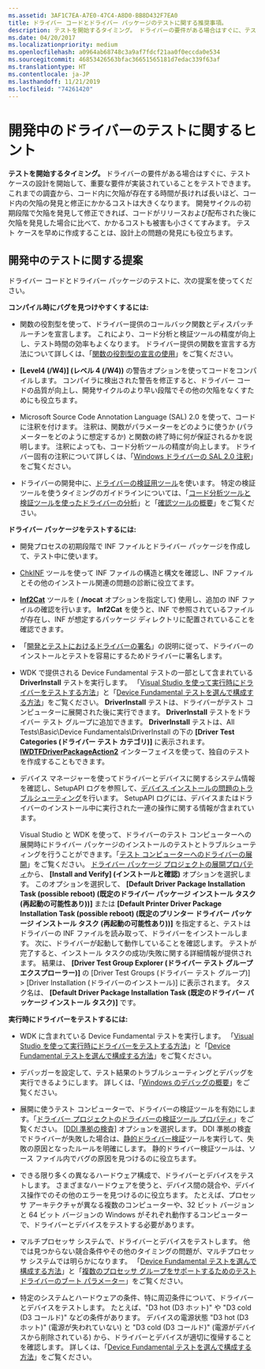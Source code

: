 ```yaml
---
ms.assetid: 3AF1C7EA-A7E0-47C4-A8D0-BB8D432F7EA0
title: ドライバー コードとドライバー パッケージのテストに関する推奨事項。
description: テストを開始するタイミング。 ドライバーの要件がある場合はすぐに、テスト ケースの設計を開始して、重要な要件が実装されていることをテストできます。
ms.date: 04/20/2017
ms.localizationpriority: medium
ms.openlocfilehash: a0964ab68748c3a9af7fdcf21aa0f0eccda0e534
ms.sourcegitcommit: 46853426563bfac36651565181d7edac339f63af
ms.translationtype: HT
ms.contentlocale: ja-JP
ms.lasthandoff: 11/21/2019
ms.locfileid: "74261420"
---
```

# <a name="tips-for-testing-drivers-during-development"></a>開発中のドライバーのテストに関するヒント

**テストを開始するタイミング。** ドライバーの要件がある場合はすぐに、テスト ケースの設計を開始して、重要な要件が実装されていることをテストできます。 これまでの調査から、コード内に欠陥が存在する時間が長ければ長いほど、コード内の欠陥の発見と修正にかかるコストは大きくなります。 開発サイクルの初期段階で欠陥を発見して修正できれば、コードがリリースおよび配布された後に欠陥を発見した場合に比べて、かかるコストも被害も小さくてすみます。 テスト ケースを早めに作成することは、設計上の問題の発見にも役立ちます。

## <a name="span-idsuggestions_for_testing_driversspanspan-idsuggestions_for_testing_driversspansuggestions-for-testing-during-development"></a><span id="suggestions_for_testing_drivers"></span><span id="SUGGESTIONS_FOR_TESTING_DRIVERS"></span>開発中のテストに関する提案


ドライバー コードとドライバー パッケージのテストに、次の提案を使ってください。

**コンパイル時にバグを見つけやすくするには:**

-   関数の役割型を使って、ドライバー提供のコールバック関数とディスパッチ ルーチンを宣言します。 これにより、コード分析と検証ツールの精度が向上し、テスト時間の効率もよくなります。 ドライバー提供の関数を宣言する方法について詳しくは、「[関数の役割型の宣言の使用](https://docs.microsoft.com/windows-hardware/drivers/devtest/using-function-role-type-declarations)」をご覧ください。

-   **[Level4 (/W4)] (レベル 4 (/W4))** の警告オプションを使ってコードをコンパイルします。 コンパイラに検出された警告を修正すると、ドライバー コードの品質が向上し、開発サイクルのより早い段階でその他の欠陥をなくすためにも役立ちます。
-   Microsoft Source Code Annotation Language (SAL) 2.0 を使って、コードに注釈を付けます。 注釈は、関数がパラメーターをどのように使うか (パラメーターをどのように想定するか) と関数の終了時に何が保証されるかを説明します。 注釈によっても、コード分析ツールの精度が向上します。 ドライバー固有の注釈について詳しくは、「[Windows ドライバーの SAL 2.0 注釈](https://docs.microsoft.com/windows-hardware/drivers/devtest/sal-2-annotations-for-windows-drivers)」をご覧ください。
-   ドライバーの開発中に、[ドライバーの検証用ツール](https://docs.microsoft.com/windows-hardware/drivers/devtest/tools-for-verifying-drivers)を使います。 特定の検証ツールを使うタイミングのガイドラインについては、「[コード分析ツールと検証ツールを使ったドライバーの分析](analyzing-driver-quality-by-using-code-analysis-tools.md)」と「[確認ツールの概要](https://docs.microsoft.com/windows-hardware/drivers/devtest/survey-of-verification-tools)」をご覧ください。

**ドライバー パッケージをテストするには:**

-   開発プロセスの初期段階で INF ファイルとドライバー パッケージを作成して、テスト中に使います。

-   [ChkINF](https://docs.microsoft.com/windows-hardware/drivers/devtest/chkinf) ツールを使って INF ファイルの構造と構文を確認し、INF ファイルとその他のインストール関連の問題の診断に役立てます。

-   [  **Inf2Cat**](https://docs.microsoft.com/windows-hardware/drivers/devtest/inf2cat) ツールを ( **/nocat** オプションを指定して) 使用し、追加の INF ファイルの確認を行います。 **Inf2Cat** を使うと、INF で参照されているファイルが存在し、INF が想定するパッケージ ディレクトリに配置されていることを確認できます。

-   「[開発とテストにおけるドライバーの署名](https://docs.microsoft.com/windows-hardware/drivers/install/signing-drivers-during-development-and-test)」の説明に従って、ドライバーのインストールとテストを容易にするためドライバーに署名します。

-   WDK で提供される Device Fundamental テストの一部として含まれている **DriverInstall** テストを実行します。 「[Visual Studio を使って実行時にドライバーをテストする方法](testing-a-driver-at-runtime.md)」と「[Device Fundamental テストを選んで構成する方法](how-to-select-and-configure-the-device-fundamental-tests.md)」をご覧ください。 **DriverInstall** テストは、ドライバーがテスト コンピューターに展開された後に実行できます。 **DriverInstall** テストをドライバー テスト グループに追加できます。 **DriverInstall** テストは、All Tests\\Basic\\Device Fundamentals\\DriverInstall の下の **[Driver Test Categories (ドライバー テスト カテゴリ)]** に表示されます。 [  **IWDTFDriverPackageAction2**](https://docs.microsoft.com/windows-hardware/drivers/ddi/wdtfdriverpackageaction/nn-wdtfdriverpackageaction-iwdtfdriverpackageaction2) インターフェイスを使って、独自のテストを作成することもできます。

-   デバイス マネージャーを使ってドライバーとデバイスに関するシステム情報を確認し、SetupAPI ログを参照して、[デバイス インストールの問題のトラブルシューティング](https://docs.microsoft.com/windows-hardware/drivers/install/troubleshooting-device-and-driver-installations)を行います。 SetupAPI ログには、デバイスまたはドライバーのインストール中に実行された一連の操作に関する情報が含まれています。

    Visual Studio と WDK を使って、ドライバーのテスト コンピューターへの展開時にドライバー パッケージのインストールのテストとトラブルシューティングを行うことができます。「[テスト コンピューターへのドライバーの展開](deploying-a-driver-to-a-test-computer.md)」をご覧ください。 [ドライバー パッケージ プロジェクトの展開プロパティ](deployment-properties-for-driver-projects.md)から、 **[Install and Verify] (インストールと確認)** オプションを選択します。 このオプションを選択して、 **[Default Driver Package Installation Task (possible reboot) (既定のドライバー パッケージ インストール タスク (再起動の可能性あり))]** または **[Default Printer Driver Package Installation Task (possible reboot) (既定のプリンター ドライバー パッケージ インストール タスク (再起動の可能性あり))]** を指定すると、テストはドライバーの INF ファイルを読み取って、ドライバーをインストールします。 次に、ドライバーが起動して動作していることを確認します。 テストが完了すると、インストール タスクの成功/失敗に関する詳細情報が提供されます。 結果は、 **[Driver Test Group Explorer (ドライバー テスト グループ エクスプローラー)]** の [Driver Test Groups (ドライバー テスト グループ)] &gt; [Driver Installation (ドライバーのインストール)] に表示されます。 タスク名は、 **[Default Driver Package Installation Task (既定のドライバー パッケージ インストール タスク)]** です。

**実行時にドライバーをテストするには:**

-   WDK に含まれている Device Fundamental テストを実行します。 「[Visual Studio を使って実行時にドライバーをテストする方法](testing-a-driver-at-runtime.md)」と「[Device Fundamental テストを選んで構成する方法](how-to-select-and-configure-the-device-fundamental-tests.md)」をご覧ください。

-   デバッガーを設定して、テスト結果のトラブルシューティングとデバッグを実行できるようにします。 詳しくは、「[Windows のデバッグの概要](https://docs.microsoft.com/windows-hardware/drivers/debugger/getting-started-with-windows-debugging)」をご覧ください。
 
-   展開に使うテスト コンピューターで、ドライバーの検証ツールを有効にします。「[ドライバー プロジェクトのドライバーの検証ツール プロパティ](driver-verifier-properties-for--driver-projects.md)」をご覧ください。 [[DDI 準拠の検査]](https://docs.microsoft.com/windows-hardware/drivers/devtest/ddi-compliance-checking) オプションを選択します。 DDI 準拠の検査でドライバーが失敗した場合は、[静的ドライバー検証](https://docs.microsoft.com/windows-hardware/drivers/devtest/static-driver-verifier)ツールを実行して、失敗の原因となったルールを明確にします。 静的ドライバー検証ツールは、ソース ファイル内でバグの原因を見つけるのに役立ちます。
-   できる限り多くの異なるハードウェア構成で、ドライバーとデバイスをテストします。 さまざまなハードウェアを使うと、デバイス間の競合や、デバイス操作でのその他のエラーを見つけるのに役立ちます。 たとえば、プロセッサ アーキテクチャが異なる複数のコンピューターや、32 ビット バージョンと 64 ビット バージョンの Windows がそれぞれ動作するコンピューターで、ドライバーとデバイスをテストする必要があります。

-   マルチプロセッサ システムで、ドライバーとデバイスをテストします。 他では見つからない競合条件やその他のタイミングの問題が、マルチプロセッサ システムでは明らかになります。 「[Device Fundamental テストを選んで構成する方法](how-to-select-and-configure-the-device-fundamental-tests.md)」と「[複数のプロセッサ グループをサポートするためのテスト ドライバーのブート パラメーター](https://docs.microsoft.com/windows-hardware/drivers/devtest/boot-parameters-to-test-drivers-for-multiple-processor-group-support)」をご覧ください。

-   特定のシステムとハードウェアの条件、特に周辺条件について、ドライバーとデバイスをテストします。 たとえば、"D3 hot (D3 ホット)" や "D3 cold (D3 コールド)" などの条件があります。 デバイスの電源状態 "D3 hot (D3 ホット)" (電源が失われていない) と "D3 cold (D3 コールド)" (電源がデバイスから削除されている) から、ドライバーとデバイスが適切に復帰することを確認します。 詳しくは、「[Device Fundamental テストを選んで構成する方法](how-to-select-and-configure-the-device-fundamental-tests.md)」をご覧ください。
